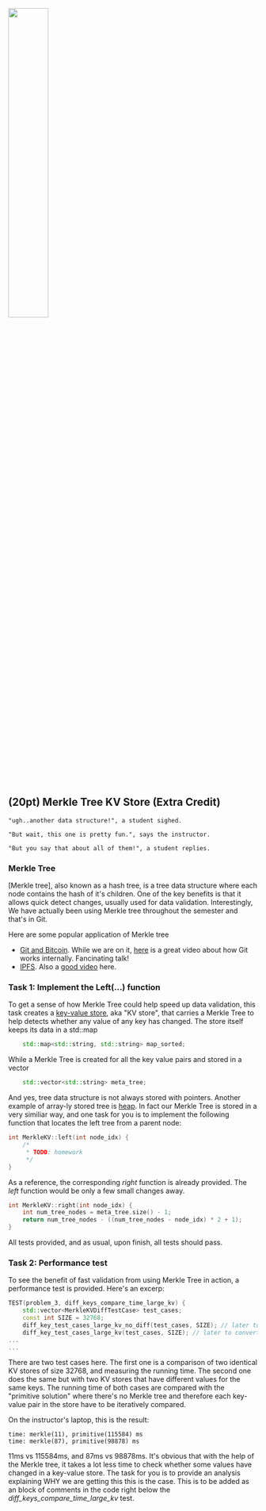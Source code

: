 <img src="https://user-images.githubusercontent.com/252020/171102003-d75bf46c-da78-4feb-ab23-23b0ce049e29.png" width="40%">


## (20pt) Merkle Tree KV Store (Extra Credit)

```
"ugh..another data structure!", a student sighed. 

"But wait, this one is pretty fun.", says the instructor.

"But you say that about all of them!", a student replies.
```

### Merkle Tree

[Merkle tree], also known as a hash tree, is a tree data structure where each node contains the hash of it's children. One of the key benefits is that it allows quick detect changes, usually used for data validation. Interestingly, We have actually been using Merkle tree throughout the semester and that's in Git. 

Here are some popular application of Merkle tree

- [Git and Bitcoin](https://medium.com/geekculture/understanding-merkle-trees-f48732772199). While we are on it, [here](https://youtu.be/ig5E8CcdM9g) is a great video about how Git works internally. Fancinating talk!
- [IPFS](https://docs.ipfs.io/concepts/merkle-dag/). Also a [good video](https://youtu.be/YIc6MNfv5iQ) here.

### Task 1: Implement the Left(...) function

To get a sense of how Merkle Tree could help speed up data validation, this task creates a [key-value store](https://github.com/a-teaching-goose/2022-342-sprint-6/blob/0e917e8ef9a28a8da5fc3cc4cd26cd8549a9979f/src/problem_3/merkle_kv.h#L17), aka "KV store", that carries a Merkle Tree to help detects whether any value of any key has changed. The store itself keeps its data in a std::map 

```c++
    std::map<std::string, std::string> map_sorted;
```

While a Merkle Tree is created for all the key value pairs and stored in a vector

```c++
    std::vector<std::string> meta_tree;
```

And yes, tree data structure is not always stored with pointers. Another example of array-ly stored tree is [heap](https://medium.com/swlh/data-structures-heaps-b039868a521b). In fact our Merkle Tree is stored in a very similiar way, and one task for you is to implement the following function that locates the left tree from a parent node:

```c++
int MerkleKV::left(int node_idx) {
    /*
     * TODO: homework
     */
}
```

As a reference, the corresponding *right* function is already provided. The *left* function would be only a few small changes away.

```c++
int MerkleKV::right(int node_idx) {
    int num_tree_nodes = meta_tree.size() - 1;
    return num_tree_nodes - ((num_tree_nodes - node_idx) * 2 + 1);
}
```

All tests provided, and as usual, upon finish, all tests should pass.

### Task 2: Performance test

To see the benefit of fast validation from using Merkle Tree in action, a performance test is provided. Here's an excerp:

```c++
TEST(problem_3, diff_keys_compare_time_large_kv) {
    std::vector<MerkleKVDiffTestCase> test_cases;
    const int SIZE = 32768;
    diff_key_test_cases_large_kv_no_diff(test_cases, SIZE); // later to convert to time comparison
    diff_key_test_cases_large_kv(test_cases, SIZE); // later to convert to time comparison
...
...
```

There are two test cases here. The first one is a comparison of two identical KV stores of size 32768, and measuring the running time. The second one does the same but with two KV stores that have different values for the same keys. The running time of both cases are compared with the "primitive solution" where there's no Merkle tree and therefore each key-value pair in the store have to be iteratively compared.

On the instructor's laptop, this is the result:

```
time: merkle(11), primitive(115584) ms
time: merkle(87), primitive(98878) ms
```

11ms vs 115584ms, and 87ms vs 98878ms. It's obvious that with the help of the Merkle tree, it takes a lot less time to check whether some values have changed in a key-value store. The task for you is to provide an analysis explaining WHY we are getting this this is the case. This is to be added as an
block of comments in the code right below the *diff_keys_compare_time_large_kv* test. 
